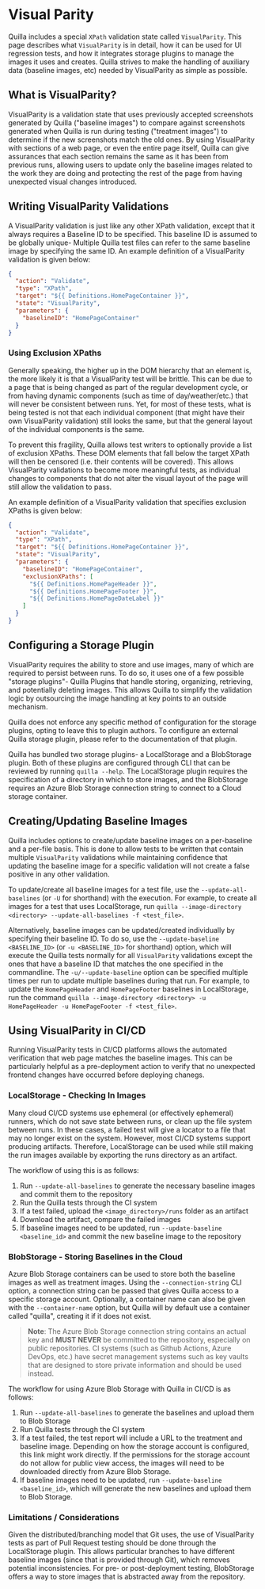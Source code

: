 # Visual Parity

Quilla includes a special `XPath` validation state called `VisualParity`. This page describes what `VisualParity` is in detail, how it can be used for UI regression tests, and how it integrates storage plugins to manage the images it uses and creates. Quilla strives to make the handling of auxiliary data (baseline images, etc) needed by VisualParity as simple as possible.

## What is VisualParity?

VisualParity is a validation state that uses previously accepted screenshots generated by Quilla ("baseline images") to compare against screenshots generated when Quilla is run during testing ("treatment images") to determine if the new screenshots match the old ones. By using VisualParity with sections of a web page, or even the entire page itself, Quilla can give assurances that each section remains the same as it has been from previous runs, allowing users to update only the baseline images related to the work they are doing and protecting the rest of the page from having unexpected visual changes introduced.

## Writing VisualParity Validations

A VisualParity validation is just like any other XPath validation, except that it always requires a Baseline ID to be specified. This baseline ID is assumed to be globally unique- Multiple Quilla test files can refer to the same baseline image by specifying the same ID. An example definition of a VisualParity validation is given below:

```json
{
  "action": "Validate",
  "type": "XPath",
  "target": "${{ Definitions.HomePageContainer }}",
  "state": "VisualParity",
  "parameters": {
    "baselineID": "HomePageContainer"
  }
}
```

### Using Exclusion XPaths

Generally speaking, the higher up in the DOM hierarchy that an element is, the more likely it is that a VisualParity test will be brittle. This can be due to a page that is being changed as part of the regular development cycle, or from having dynamic components (such as time of day/weather/etc.) that will never be consistent between runs. Yet, for most of these tests, what is being tested is not that each individual component (that might have their own VisualParity validation) still looks the same, but that the general layout of the individual components is the same.

To prevent this fragility, Quilla allows test writers to optionally provide a list of exclusion XPaths. These DOM elements that fall below the target XPath will then be censored (i.e. their contents will be covered). This allows VisualParity validations to become more meaningful tests, as individual changes to components that do not alter the visual layout of the page will still allow the validation to pass.

An example definition of a VisualParity validation that specifies exclusion XPaths is given below:

```json
{
  "action": "Validate",
  "type": "XPath",
  "target": "${{ Definitions.HomePageContainer }}",
  "state": "VisualParity",
  "parameters": {
    "baselineID": "HomePageContainer",
    "exclusionXPaths": [
      "${{ Definitions.HomePageHeader }}",
      "${{ Definitions.HomePageFooter }}",
      "${{ Definitions.HomePageDateLabel }}"
    ]
  }
}
```

## Configuring a Storage Plugin

VisualParity requires the ability to store and use images, many of which are required to persist between runs. To do so, it uses one of a few possible "storage plugins"- Quilla Plugins that handle storing, organizing, retrieving, and potentially deleting images. This allows Quilla to simplify the validation logic by outsourcing the image handling at key points to an outside mechanism.

Quilla does not enforce any specific method of configuration for the storage plugins, opting to leave this to plugin authors. To configure an external Quilla storage plugin, please refer to the documentation of that plugin.

Quilla has bundled two storage plugins- a LocalStorage and a BlobStorage plugin. Both of these plugins are configured through CLI that can be reviewed by running `quilla --help`. The LocalStorage plugin requires the specification of a directory in which to store images, and the BlobStorage requires an Azure Blob Storage connection string to connect to a Cloud storage container.

## Creating/Updating Baseline Images

Quilla includes options to create/update baseline images on a per-baseline and a per-file basis. This is done to allow tests to be written that contain multiple `VisualParity` validations while maintaining confidence that updating the baseline image for a specific validation will not create a false positive in any other validation.

To update/create all baseline images for a test file, use the `--update-all-baselines` (or `-U` for shorthand) with the execution. For example, to create all images for a test that uses LocalStorage, run `quilla --image-directory <directory> --update-all-baselines -f <test_file>`.

Alternatively, baseline images can be updated/created individually by specifying their baseline ID. To do so, use the `--update-baseline <BASELINE_ID>` (or `-u <BASELINE_ID>` for shorthand) option, which will execute the Quilla tests normally for all `VisualParity` validations except the ones that have a baseline ID that matches the one specified in the commandline. The `-u/--update-baseline` option can be specified multiple times per run to update multiple baselines during that run. For example, to update the `HomePageHeader` and `HomePageFooter` baselines in LocalStorage, run the command `quilla --image-directory <directory> -u HomePageHeader -u HomePageFooter -f <test_file>`.

## Using VisualParity in CI/CD

Running VisualParity tests in CI/CD platforms allows the automated verification that web page matches the baseline images. This can be particularly helpful as a pre-deployment action to verify that no unexpected frontend changes have occurred before deploying chanegs.

### LocalStorage - Checking In Images

Many cloud CI/CD systems use ephemeral (or effectively ephemeral) runners, which do not save state between runs, or clean up the file system between runs. In these cases, a failed test will give a locator to a file that may no longer exist on the system. However, most CI/CD systems support producing artifacts. Therefore, LocalStorage can be used while still making the run images available by exporting the runs directory as an artifact.

The workflow of using this is as follows:

1. Run `--update-all-baselines` to generate the necessary baseline images and commit them to the repository
1. Run the Quilla tests through the CI system
1. If a test failed, upload the `<image_directory>/runs` folder as an artifact
1. Download the artifact, compare the failed images
1. If baseline images need to be updated, run `--update-baseline <baseline_id>` and commit the new baseline image to the repository

### BlobStorage - Storing Baselines in the Cloud

Azure Blob Storage containers can be used to store both the baseline images as well as treatment images. Using the `--connection-string` CLI option, a connection string can be passed that gives Quilla access to a specific storage account. Optionally, a container name can also be given with the `--container-name` option, but Quilla will by default use a container called "quilla", creating it if it does not exist.

> **Note**: The Azure Blob Storage connection string contains an actual key and **MUST NEVER** be committed to the repository, especially on public repositories. CI systems (such as Github Actions, Azure DevOps, etc.) have secret management systems such as key vaults that are designed to store private information and should be used instead.

The workflow for using Azure Blob Storage with Quilla in CI/CD is as follows:

1. Run `--update-all-baselines` to generate the baselines and upload them to Blob Storage
1. Run Quilla tests through the CI system
1. If a test failed, the test report will include a URL to the treatment and baseline image. Depending on how the storage account is configured, this link might work directly. If the permissions for the storage account do not allow for public view access, the images will need to be downloaded directly from Azure Blob Storage.
1. If baseline images need to be updated, run `--update-baseline <baseline_id>`, which will generate the new baselines and upload them to Blob Storage.

### Limitations / Considerations

Given the distributed/branching model that Git uses, the use of VisualParity tests as part of Pull Request testing should be done through the LocalStorage plugin. This allows particular branches to have different baseline images (since that is provided through Git), which removes potential inconsistencies. For pre- or post-deployment testing, BlobStorage offers a way to store images that is abstracted away from the repository.
